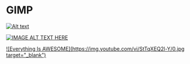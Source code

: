 # GIMP

[![Alt text](https://img.youtube.com/vi/VID/0.jpg)](https://www.youtube.com/watch?v=VID)

[![IMAGE ALT TEXT HERE](https://img.youtube.com/vi/YOUTUBE_VIDEO_ID_HERE/0.jpg)](https://www.youtube.com/watch?v=YOUTUBE_VIDEO_ID_HERE)



[![Everything Is AWESOME](https://img.youtube.com/vi/StTqXEQ2l-Y/0.jpg target="_blank")](https://www.youtube.com/watch?v=StTqXEQ2l-Y )

